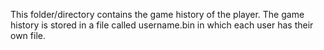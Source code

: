 This folder/directory contains the game history of the player. The game history is stored in a file called username.bin in which each user has their own file.